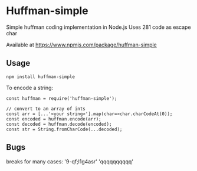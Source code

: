 # Huffman-simple
Simple huffman coding implementation in Node.js
Uses 281 code as escape char

Available at https://www.npmjs.com/package/huffman-simple

## Usage

```
npm install huffman-simple
```

To encode a string:
```
const huffman = require('huffman-simple');

// convert to an array of ints
const arr = [...'<your string>'].map(char=>char.charCodeAt(0));
const encoded = huffman.encode(arr);
const decoded = huffman.decode(encoded);
const str = String.fromCharCode(...decoded);
```

## Bugs
breaks for many cases:
'9-qf;l1g4asr'
'qqqqqqqqqq'